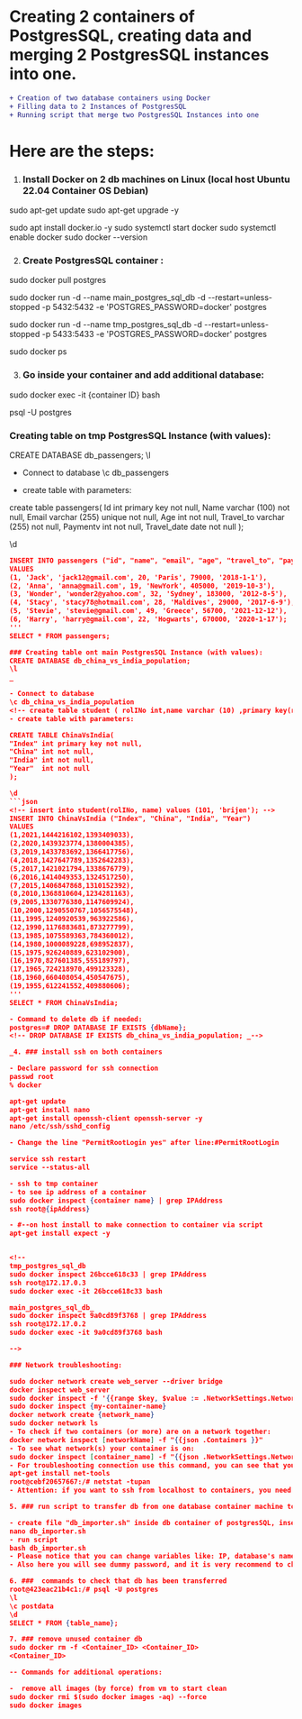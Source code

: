 <!-- ```diff
- text in red
+ text in green
! text in orange
# text in gray
@@ text in purple (and bold)@@
``` -->

# Creating 2 containers of PostgresSQL, creating data and merging 2 PostgresSQL instances into one.

```diff
+ Creation of two database containers using Docker 
+ Filling data to 2 Instances of PostgresSQL
+ Running script that merge two PostgresSQL Instances into one
```
# Here are the steps:

1. ### Install Docker on 2 db machines on Linux (local host Ubuntu 22.04 Container OS Debian)

sudo apt-get update
sudo apt-get upgrade -y

sudo apt install docker.io -y
sudo systemctl start docker
sudo systemctl enable docker
sudo docker --version

2.  ### Create PostgresSQL container :
sudo docker pull postgres

sudo docker run -d --name main_postgres_sql_db -d --restart=unless-stopped -p 5432:5432 -e 'POSTGRES_PASSWORD=docker' postgres

sudo docker run -d --name tmp_postgres_sql_db -d --restart=unless-stopped -p 5433:5433 -e 'POSTGRES_PASSWORD=docker' postgres

sudo docker ps

3. ### Go inside your container and add additional database:

sudo docker exec -it {container ID} bash
<!-- 
sudo docker exec -it 26bcce618c33 bash
sudo docker exec -it 9a0cd89f3768 bash -->

psql -U postgres

### Creating table on tmp PostgresSQL Instance (with values):

CREATE DATABASE db_passengers;
\l

- Connect to database
\c db_passengers
<!-- create table student ( rolINo int,name varchar (10) ,primary key(rolINo)); -->
- create table with parameters:

create table passengers(
Id int primary key not null,
Name varchar (100) not null,
Email varchar (255) unique not null,
Age int not null,
Travel_to varchar (255) not null,
Paymentv int not null,
Travel_date date not null
);

\d
<!-- insert into student(rolINo, name) values (101, 'brijen'); -->
```json
INSERT INTO passengers ("id", "name", "email", "age", "travel_to", "paymentv", "travel_date")
VALUES
(1, 'Jack', 'jack12@gmail.com', 20, 'Paris', 79000, '2018-1-1'),
(2, 'Anna', 'anna@gmail.com', 19, 'NewYork', 405000, '2019-10-3'),
(3, 'Wonder', 'wonder2@yahoo.com', 32, 'Sydney', 183000, '2012-8-5'),
(4, 'Stacy', 'stacy78@hotmail.com', 28, 'Maldives', 29000, '2017-6-9'),
(5, 'Stevie', 'stevie@gmail.com', 49, 'Greece', 56700, '2021-12-12'),
(6, 'Harry', 'harry@gmail.com', 22, 'Hogwarts', 670000, '2020-1-17');
'''
SELECT * FROM passengers;

### Creating table ont main PostgresSQL Instance (with values):
CREATE DATABASE db_china_vs_india_population;
\l
_

- Connect to database
\c db_china_vs_india_population
<!-- create table student ( rolINo int,name varchar (10) ,primary key(rolINo)); -->
- create table with parameters:

CREATE TABLE ChinaVsIndia(
"Index" int primary key not null,
"China" int not null,
"India" int not null,
"Year"  int not null
);

\d
```json
<!-- insert into student(rolINo, name) values (101, 'brijen'); -->
INSERT INTO ChinaVsIndia ("Index", "China", "India", "Year")
VALUES
(1,2021,1444216102,1393409033),
(2,2020,1439323774,1380004385),
(3,2019,1433783692,1366417756),
(4,2018,1427647789,1352642283),
(5,2017,1421021794,1338676779),
(6,2016,1414049353,1324517250),
(7,2015,1406847868,1310152392),
(8,2010,1368810604,1234281163),
(9,2005,1330776380,1147609924),
(10,2000,1290550767,1056575548),
(11,1995,1240920539,963922586),
(12,1990,1176883681,873277799),
(13,1985,1075589363,784360012),
(14,1980,1000089228,698952837),
(15,1975,926240889,623102900),
(16,1970,827601385,555189797),
(17,1965,724218970,499123328),
(18,1960,660408054,450547675),
(19,1955,612241552,409880606);
'''
SELECT * FROM ChinaVsIndia;

- Command to delete db if needed:
postgres=# DROP DATABASE IF EXISTS {dbName};
<!-- DROP DATABASE IF EXISTS db_china_vs_india_population; _-->

_4. ### install ssh on both containers

- Declare password for ssh connection
passwd root
% docker

apt-get update
apt-get install nano
apt-get install openssh-client openssh-server -y
nano /etc/ssh/sshd_config 

- Change the line "PermitRootLogin yes" after line:#PermitRootLogin 

service ssh restart
service --status-all

- ssh to tmp container
- to see ip address of a container
sudo docker inspect {container name} | grep IPAddress
ssh root@{ipAddress}

- #--on host install to make connection to container via script
apt-get install expect -y


<!-- 
tmp_postgres_sql_db
sudo docker inspect 26bcce618c33 | grep IPAddress
ssh root@172.17.0.3
sudo docker exec -it 26bcce618c33 bash

main_postgres_sql_db_
sudo docker inspect 9a0cd89f3768 | grep IPAddress
ssh root@172.17.0.2 
sudo docker exec -it 9a0cd89f3768 bash

-->

### Network troubleshooting:

sudo docker network create web_server --driver bridge
docker inspect web_server
sudo docker inspect -f '{{range $key, $value := .NetworkSettings.Networks}}{{$key}} {{end}}' [container]
sudo docker inspect {my-container-name}
docker network create {network_name}
sudo docker network ls
- To check if two containers (or more) are on a network together: 
docker network inspect [networkName] -f "{{json .Containers }}"
- To see what network(s) your container is on:
sudo docker inspect [container_name] -f "{{json .NetworkSettings.Networks }}"
- For troubleshooting connection use this command, you can see that you have valid port to ssh connection : 0.0.0.0:22
apt-get install net-tools
root@cebf20657667:/# netstat -tupan
- Attention: if you want to ssh from localhost to containers, you need to install and configure ssh dependencies too.

5. ### run script to transfer db from one database container machine to another

- create file "db_importer.sh" inside db container of postgresSQL, insert the code in file "db_importer.sh":
nano db_importer.sh
- run script
bash db_importer.sh
- Please notice that you can change variables like: IP, database's names, name of the files etc. for your need.
- Also here you will see dummy password, and it is very recommend to change to strong passwords. You can change vars in "config.conf" file.

6. ###  commands to check that db has been transferred
root@423eac21b4c1:/# psql -U postgres
\l
\c postdata
\d
SELECT * FROM {table_name};

7. ### remove unused container db
sudo docker rm -f <Container_ID> <Container_ID> 
<Container_ID> 

-- Commands for additional operations:

-  remove all images (by force) from vm to start clean
sudo docker rmi $(sudo docker images -aq) --force
sudo docker images